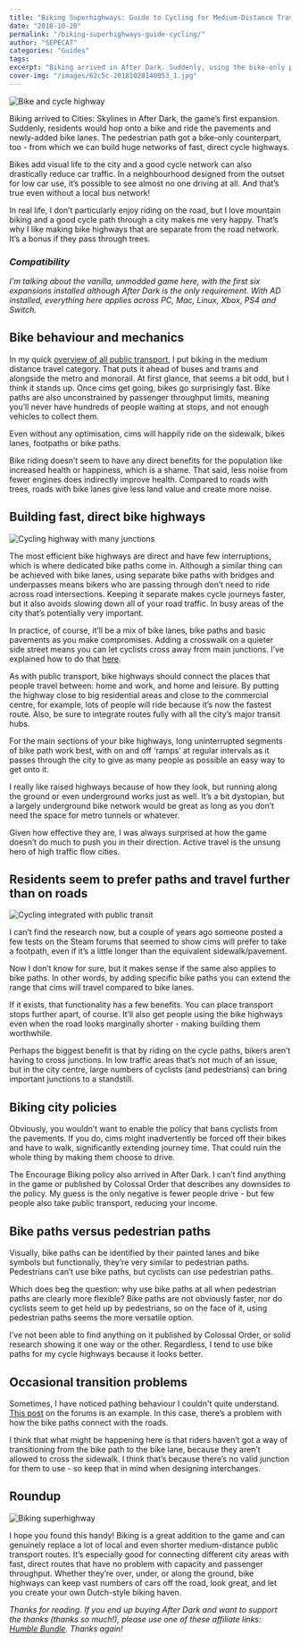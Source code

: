 ```yaml
---
title: "Biking Superhighways: Guide to Cycling for Medium-Distance Travel"
date: "2018-10-20"
permalink: "/biking-superhighways-guide-cycling/"
author: "SEPECAT"
categories: "Guides"
tags:
excerpt: "Biking arrived in After Dark. Suddenly, using the bike-only path, we can build huge networks of fast, direct cycle highways." 
cover-img: "/images/62c5c-20181020140053_1.jpg"
---
```


![Bike and cycle highway](/images/bike-cycle-highway.jpg)

Biking arrived to Cities: Skylines in After Dark, the game’s first expansion. Suddenly, residents would hop onto a bike and ride the pavements and newly-added bike lanes. The pedestrian path got a bike-only counterpart, too - from which we can build huge networks of fast, direct cycle highways.

Bikes add visual life to the city and a good cycle network can also drastically reduce car traffic. In a neighbourhood designed from the outset for low car use, it’s possible to see almost no one driving at all. And that’s true even without a local bus network!

In real life, I don’t particularly enjoy riding on the road, but I love mountain biking and a good cycle path through a city makes me very happy. That’s why I like making bike highways that are separate from the road network. It’s a bonus if they pass through trees.

### *Compatibility*

*I’m talking about the vanilla, unmodded game here, with the first six expansions installed although After Dark is the only requirement. With AD installed, everything here applies across PC, Mac, Linux, Xbox, PS4 and Switch.*

## Bike behaviour and mechanics

In my quick [overview of all public transport](/guide-every-type-public-transport/), I put biking in the medium distance travel category. That puts it ahead of buses and trams and alongside the metro and monorail. At first glance, that seems a bit odd, but I think it stands up.
Once cims get going, bikes go surprisingly fast. Bike paths are also unconstrained by passenger throughput limits, meaning you’ll never have hundreds of people waiting at stops, and not enough vehicles to collect them.

Even without any optimisation, cims will happily ride on the sidewalk, bikes lanes, footpaths or bike paths.

Bike riding doesn’t seem to have any direct benefits for the population like increased health or happiness, which is a shame. That said, less noise from fewer engines does indirectly improve health. Compared to roads with trees, roads with bike lanes give less land value and create more noise.

## Building fast, direct bike highways

![Cycling highway with many junctions](/images/20181020135755_1.jpg)

The most efficient bike highways are direct and have few interruptions, which is where dedicated bike paths come in. Although a similar thing can be achieved with bike lanes, using separate bike paths with bridges and underpasses means bikers who are passing through don’t need to ride across road intersections.
Keeping it separate makes cycle journeys faster, but it also avoids slowing down all of your road traffic. In busy areas of the city that’s potentially very important.

In practice, of course, it’ll be a mix of bike lanes, bike paths and basic pavements as you make compromises. Adding a crosswalk on a quieter side street means you can let cyclists cross away from main junctions. I’ve explained how to do that [here](/easily-add-crosswalks-without-junctions/).

As with public transport, bike highways should connect the places that people travel between: home and work, and home and leisure. By putting the highway close to big residential areas and close to the commercial centre, for example, lots of people will ride because it’s now the fastest route. Also, be sure to integrate routes fully with all the city’s major transit hubs.

For the main sections of your bike highways, long uninterrupted segments of bike path work best, with on and off ‘ramps’ at regular intervals as it passes through the city to give as many people as possible an easy way to get onto it.

I really like raised highways because of how they look, but running along the ground or even underground works just as well. It’s a bit dystopian, but a largely underground bike network would be great as long as you don’t need the space for metro tunnels or whatever.

Given how effective they are, I was always surprised at how the game doesn’t do much to push you in their direction. Active travel is the unsung hero of high traffic flow cities.

## Residents seem to prefer paths and travel further than on roads

![Cycling integrated with public transit](/images/20181020135919_1.jpg)

I can’t find the research now, but a couple of years ago someone posted a few tests on the Steam forums that seemed to show cims will prefer to take a footpath, even if it’s a little longer than the equivalent sidewalk/pavement.

Now I don’t know for sure, but it makes sense if the same also applies to bike paths. In other words, by adding specific bike paths you can extend the range that cims will travel compared to bike lanes.

If it exists, that functionality has a few benefits. You can place transport stops further apart, of course. It’ll also get people using the bike highways even when the road looks marginally shorter - making building them worthwhile.

Perhaps the biggest benefit is that by riding on the cycle paths, bikers aren’t having to cross junctions. In low traffic areas that’s not much of an issue, but in the city centre, large numbers of cyclists (and pedestrians) can bring important junctions to a standstill.

## Biking city policies

Obviously, you wouldn’t want to enable the policy that bans cyclists from the pavements. If you do, cims might inadvertently be forced off their bikes and have to walk, significantly extending journey time. That could ruin the whole thing by making them choose to drive.

The Encourage Biking policy also arrived in After Dark. I can’t find anything in the game or published by Colossal Order that describes any downsides to the policy. My guess is the only negative is fewer people drive - but few people also take public transport, reducing your income.

## Bike paths versus pedestrian paths

Visually, bike paths can be identified by their painted lanes and bike symbols but functionally, they’re very similar to pedestrian paths. Pedestrians can’t use bike paths, but cyclists can use pedestrian paths.

Which does beg the question: why use bike paths at all when pedestrian paths are clearly more flexible? Bike paths are not obviously faster, nor do cyclists seem to get held up by pedestrians, so on the face of it, using pedestrian paths seems the more versatile option.

I’ve not been able to find anything on it published by Colossal Order, or solid research showing it one way or the other. Regardless, I tend to use bike paths for my cycle highways because it looks better.

## Occasional transition problems

Sometimes, I have noticed pathing behaviour I couldn't quite understand. [This post](https://forum.paradoxplaza.com/forum/index.php?threads/bicycle-path-functionality.888116/) on the forums is an example. In this case, there’s a problem with how the bike paths connect with the roads.

I think that what might be happening here is that riders haven’t got a way of transitioning from the bike path to the bike lane, because they aren’t allowed to cross the sidewalk. I think that’s because there’s no valid junction for them to use - so keep that in mind when designing interchanges.

## Roundup

![Biking superhighway](/images/20181020140219_1.jpg)

I hope you found this handy! Biking is a great addition to the game and can genuinely replace a lot of local and even shorter medium-distance public transport routes. It’s especially good for connecting different city areas with fast, direct routes that have no problem with capacity and passenger throughput.
Whether they’re over, under, or along the ground, bike highways can keep vast numbers of cars off the road, look great, and let you create your own Dutch-style biking haven.

*Thanks for reading. If you end up buying After Dark and want to support the thanks (thanks so much!), please use one of these affiliate links: [Humble Bundle](https://www.humblebundle.com/store/cities-skylines-after-dark?partner=twcb). Thanks again!*
